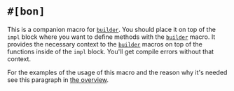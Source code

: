 # `#[bon]`

This is a companion macro for [`builder`]. You should place it on top of the `impl` block
where you want to define methods with the [`builder`] macro. It provides
the necessary context to the [`builder`] macros on top of the functions
inside of the `impl` block. You'll get compile errors without that context.

For the examples of the usage of this macro and the reason why it's needed see this paragraph in [the overview](../guide/overview#builder-for-an-associated-method).

[`builder`]: ./builder
